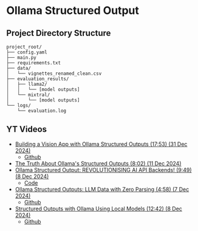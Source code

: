 # Ollama Structured Output


## Project Directory Structure

```
project_root/
├── config.yaml
├── main.py
├── requirements.txt
├── data/
│   └── vignettes_renamed_clean.csv
├── evaluation_results/
│   ├── llama2/
│   │   └── [model outputs]
│   └── mixtral/
│       └── [model outputs]
└── logs/
    └── evaluation.log
```

## YT Videos

* [Building a Vision App with Ollama Structured Outputs (17:53) (31 Dec 2024)](https://www.youtube.com/watch?v=4Mya8AsZDUo)
  * [Github](https://github.com/samwit/llm-tutorials)
* [The Truth About Ollama's Structured Outputs (8:02) (11 Dec 2024)](https://www.youtube.com/watch?v=ljQ0i-F34a4)
* [Ollama Structured Output: REVOLUTIONISING AI API Backends! (9:49) (8 Dec 2024)](https://www.youtube.com/watch?v=7T7Nv5RMZqs)
  * [Code](https://mer.vin/2024/12/ollama-structured-output/)
* [Ollama Structured Outputs: LLM Data with Zero Parsing (4:58) (7 Dec 2024)](https://www.youtube.com/watch?v=3ZJ0N937Jhw)
  * [Github](https://github.com/iwootten/ollama-structured-outputs)
* [Structured Outputs with Ollama Using Local Models (12:42) (8 Dec 2024)](https://www.youtube.com/watch?v=E3Z6ZerBntg)
  * [Github](https://github.com/InsightEdge01/OllamaStructuredOutput)
